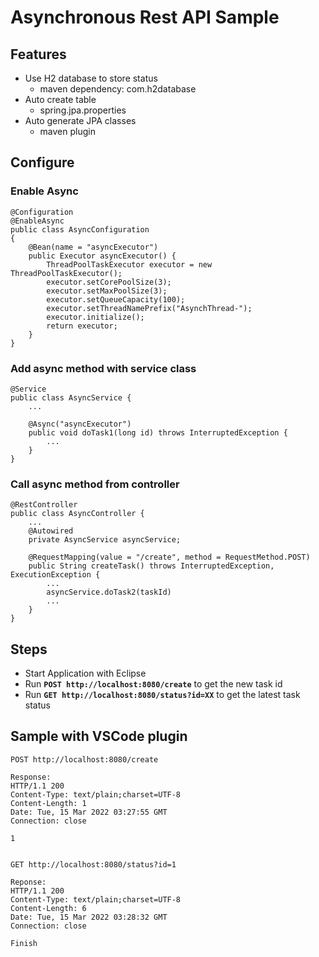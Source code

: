 # Asynchronous Rest API Sample

## Features
- Use H2 database to store status
	- maven dependency: com.h2database
- Auto create table
	- spring.jpa.properties
- Auto generate JPA classes
	- maven plugin

## Configure
### Enable Async
```
@Configuration
@EnableAsync
public class AsyncConfiguration 
{
	@Bean(name = "asyncExecutor")
	public Executor asyncExecutor() {
		ThreadPoolTaskExecutor executor = new ThreadPoolTaskExecutor();
		executor.setCorePoolSize(3);
		executor.setMaxPoolSize(3);
		executor.setQueueCapacity(100);
		executor.setThreadNamePrefix("AsynchThread-");
		executor.initialize();
		return executor;
	}
}
```

### Add async method with service class
```
@Service
public class AsyncService {
	...
	
	@Async("asyncExecutor")
	public void doTask1(long id) throws InterruptedException {
		...
	}
}
```

### Call async method from controller
```
@RestController
public class AsyncController {
	...
	@Autowired
	private AsyncService asyncService;
	
	@RequestMapping(value = "/create", method = RequestMethod.POST)
	public String createTask() throws InterruptedException, ExecutionException {
		...
		asyncService.doTask2(taskId)
		...
	}
}
```

## Steps
- Start Application with Eclipse
- Run **`POST http://localhost:8080/create`** to get the new task id
- Run **`GET http://localhost:8080/status?id=XX`** to get the latest task status

## Sample with VSCode plugin

```
POST http://localhost:8080/create

Response:
HTTP/1.1 200 
Content-Type: text/plain;charset=UTF-8
Content-Length: 1
Date: Tue, 15 Mar 2022 03:27:55 GMT
Connection: close

1


GET http://localhost:8080/status?id=1

Reponse:
HTTP/1.1 200 
Content-Type: text/plain;charset=UTF-8
Content-Length: 6
Date: Tue, 15 Mar 2022 03:28:32 GMT
Connection: close

Finish
```
